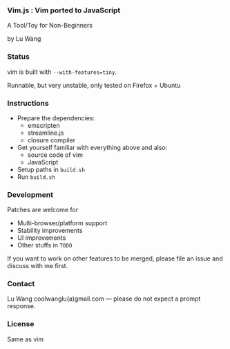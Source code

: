 ### Vim.js : Vim ported to JavaScript

A Tool/Toy for Non-Beginners

by Lu Wang

### Status

vim is built with `--with-features=tiny`.

Runnable, but very unstable, only tested on Firefox + Ubuntu

### Instructions

- Prepare the dependencies:
  - emscripten
  - streamline.js
  - closure compiler
- Get yourself familiar with everything above and also:
  - source code of vim
  - JavaScript
- Setup paths in `build.sh`
- Run `build.sh`

### Development

Patches are welcome for
- Multi-browser/platform support
- Stability improvements
- UI improvements
- Other stuffs in `TODO`

If you want to work on other features to be merged, please file an issue and discuss with me first.

### Contact

Lu Wang coolwanglu(a)gmail.com &mdash; please do not expect a prompt response.

### License
Same as vim



